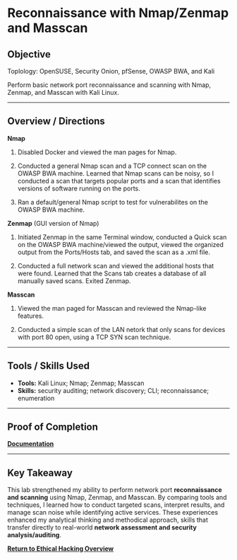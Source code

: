 # Reconnaissance with Nmap/Zenmap and Masscan

## Objective
Toplology: OpenSUSE, Security Onion, pfSense, OWASP BWA, and Kali

Perform basic network port reconnaissance and scanning with Nmap, Zenmap, and Masscan with Kali Linux.


---

## Overview / Directions
**Nmap**

1. Disabled Docker and viewed the man pages for Nmap.

2. Conducted a general Nmap scan and a TCP connect scan on the OWASP BWA machine. Learned that Nmap scans can be noisy, so I conducted a scan that targets popular ports and a scan that identifies versions of software running on the ports.

3. Ran a default/general Nmap script to test for vulnerabilites on the OWASP BWA machine.

**Zenmap** (GUI version of Nmap)

1. Initiated Zenmap in the same Terminal window, conducted a Quick scan on the OWASP BWA machine/viewed the output, viewed the organized output from the Ports/Hosts tab, and saved the scan as a .xml file.

2. Conducted a full network scan and viewed the additional hosts that were found. Learned that the Scans tab creates a database of all manually saved scans. Exited Zenmap.

 **Masscan**

1. Viewed the man paged for Masscan and reviewed the Nmap-like features.

2. Conducted a simple scan of the LAN netork that only scans for devices with port 80 open, using a TCP SYN scan technique.

---

## Tools / Skills Used
- **Tools:** Kali Linux; Nmap; Zenmap; Masscan
- **Skills:** security auditing; network discovery; CLI; reconnaissance; enumeration 

---

## Proof of Completion
**[Documentation](./Documentation)**

---

## Key Takeaway
This lab strengthened my ability to perform network port **reconnaissance and scanning** using Nmap, Zenmap, and Masscan. By comparing tools and techniques, I learned how to conduct targeted scans, interpret results, and manage scan noise while identifying active services. These experiences enhanced my analytical thinking and methodical approach, skills that transfer directly to real-world **network assessment and security analysis/auditing**.

**[Return to Ethical Hacking Overview](./../README.md)**
